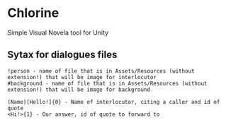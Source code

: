 # Chlorine
Simple Visual Novela tool for Unity

## Sytax for dialogues files

```
!person - name of file that is in Assets/Resources (without extension!) that will be image for interlocutor
#background - name of file that is in Assets/Resources (without extension!) that will be image for background

(Name)[Hello!]{0} - Name of interlocutor, citing a caller and id of quote
<Hi!>{1} - Our answer, id of quote to forward to
```
